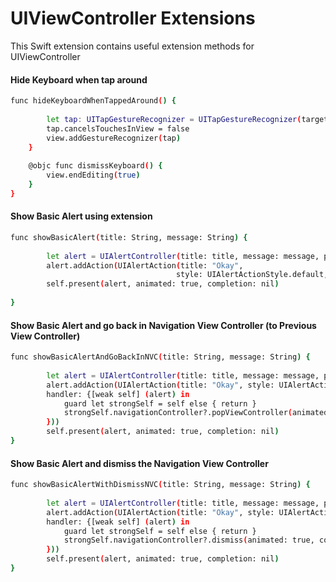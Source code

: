 # UIViewController Extensions

This Swift extension contains useful extension methods for UIViewController

#### Hide Keyboard when tap around


```sh
func hideKeyboardWhenTappedAround() {
        
        let tap: UITapGestureRecognizer = UITapGestureRecognizer(target: self, action:                                                  #selector(UIViewController.dismissKeyboard))
        tap.cancelsTouchesInView = false
        view.addGestureRecognizer(tap)
    }
    
    @objc func dismissKeyboard() {
        view.endEditing(true)
    }
}
```


#### Show Basic Alert using extension


```sh
func showBasicAlert(title: String, message: String) {
        
        let alert = UIAlertController(title: title, message: message, preferredStyle:                                                               UIAlertControllerStyle.alert)
        alert.addAction(UIAlertAction(title: "Okay", 
                                     style: UIAlertActionStyle.default, handler: nil))
        self.present(alert, animated: true, completion: nil)
        
}
```


#### Show Basic Alert and go back in Navigation View Controller (to Previous View Controller)


```sh
func showBasicAlertAndGoBackInNVC(title: String, message: String) {
        
        let alert = UIAlertController(title: title, message: message, preferredStyle:                                             UIAlertControllerStyle.alert)
        alert.addAction(UIAlertAction(title: "Okay", style: UIAlertActionStyle.default, 
        handler: {[weak self] (alert) in
            guard let strongSelf = self else { return }
            strongSelf.navigationController?.popViewController(animated: true)
        }))
        self.present(alert, animated: true, completion: nil)
}
```



#### Show Basic Alert and dismiss the Navigation View Controller


```sh
func showBasicAlertWithDismissNVC(title: String, message: String) {
        
        let alert = UIAlertController(title: title, message: message, preferredStyle:                                             UIAlertControllerStyle.alert)
        alert.addAction(UIAlertAction(title: "Okay", style: UIAlertActionStyle.default, 
        handler: {[weak self] (alert) in
            guard let strongSelf = self else { return }
            strongSelf.navigationController?.dismiss(animated: true, completion: nil)
        }))
        self.present(alert, animated: true, completion: nil)
}
```





